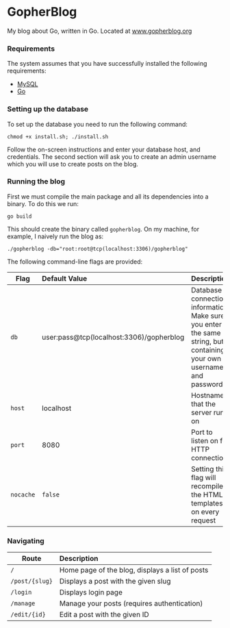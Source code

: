 GopherBlog
==========

My blog about Go, written in Go. Located at www.gopherblog.org

### Requirements

The system assumes that you have successfully installed the following requirements:

* [MySQL](http://dev.mysql.com/doc/refman/5.1/en/installing.html)
* [Go](https://golang.org/doc/install)

### Setting up the database

To set up the database you need to run the following command:

`chmod +x install.sh; ./install.sh`

Follow the on-screen instructions and enter your database host, and credentials. The second section will ask you to create an admin username which you will use to create posts on the blog.

### Running the blog

First we must compile the main package and all its dependencies into a binary. To do this we run:

`go build`

This should create the binary called `gopherblog`. On my machine, for example, I naively run the blog as:

`./gopherblog -db="root:root@tcp(localhost:3306)/gopherblog"`

The following command-line flags are provided:

| Flag         | Default Value                              | Description                                     |
| ------------- |:------------------------------------------|:------------------------------------------------|
| `db`           | user:pass@tcp(localhost:3306)/gopherblog | Database connection information. Make sure you enter the same string, but containing your own username and password  |
| `host`           | localhost | Hostname that the server runs on |
| `port`           | 8080 | Port to listen on for HTTP connections |
| `nocache`        | `false` | Setting this flag will recompile the HTML templates on every request |


### Navigating

| Route         | Description                                     |
| ------------- |:------------------------------------------------|
| `/`           | Home page of the blog, displays a list of posts |
| `/post/{slug}`| Displays a post with the given slug             |
| `/login`      | Displays login page                             |
| `/manage`     | Manage your posts (requires authentication)     |
| `/edit/{id}`  | Edit a post with the given ID                   |
